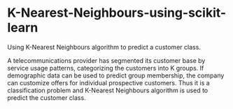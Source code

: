 # K-Nearest-Neighbours-using-scikit-learn
Using K-Nearest Neighbours algorithm to predict a customer class.

A telecommunications provider has segmented its customer base by service usage patterns, categorizing the customers into K groups. If demographic data can be used to predict group membership, the company can customize offers for individual prospective customers. Thus it is a classification problem and K-Nearest Neighbours algorithm is used to predict the customer class.

